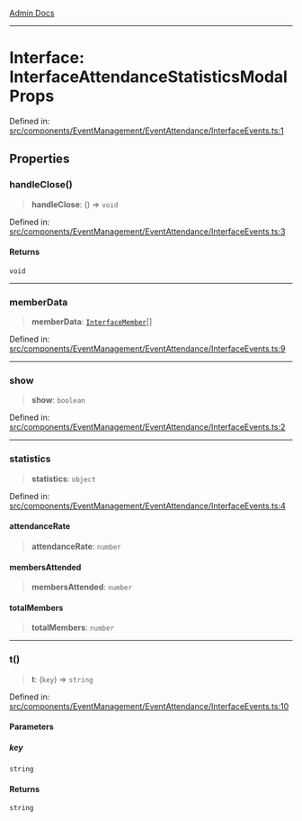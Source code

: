 [Admin Docs](/)

***

# Interface: InterfaceAttendanceStatisticsModalProps

Defined in: [src/components/EventManagement/EventAttendance/InterfaceEvents.ts:1](https://github.com/gautam-divyanshu/talawa-admin/blob/69cd9f147d3701d1db7821366b2c564d1fb49f77/src/components/EventManagement/EventAttendance/InterfaceEvents.ts#L1)

## Properties

### handleClose()

> **handleClose**: () => `void`

Defined in: [src/components/EventManagement/EventAttendance/InterfaceEvents.ts:3](https://github.com/gautam-divyanshu/talawa-admin/blob/69cd9f147d3701d1db7821366b2c564d1fb49f77/src/components/EventManagement/EventAttendance/InterfaceEvents.ts#L3)

#### Returns

`void`

***

### memberData

> **memberData**: [`InterfaceMember`](InterfaceMember.md)[]

Defined in: [src/components/EventManagement/EventAttendance/InterfaceEvents.ts:9](https://github.com/gautam-divyanshu/talawa-admin/blob/69cd9f147d3701d1db7821366b2c564d1fb49f77/src/components/EventManagement/EventAttendance/InterfaceEvents.ts#L9)

***

### show

> **show**: `boolean`

Defined in: [src/components/EventManagement/EventAttendance/InterfaceEvents.ts:2](https://github.com/gautam-divyanshu/talawa-admin/blob/69cd9f147d3701d1db7821366b2c564d1fb49f77/src/components/EventManagement/EventAttendance/InterfaceEvents.ts#L2)

***

### statistics

> **statistics**: `object`

Defined in: [src/components/EventManagement/EventAttendance/InterfaceEvents.ts:4](https://github.com/gautam-divyanshu/talawa-admin/blob/69cd9f147d3701d1db7821366b2c564d1fb49f77/src/components/EventManagement/EventAttendance/InterfaceEvents.ts#L4)

#### attendanceRate

> **attendanceRate**: `number`

#### membersAttended

> **membersAttended**: `number`

#### totalMembers

> **totalMembers**: `number`

***

### t()

> **t**: (`key`) => `string`

Defined in: [src/components/EventManagement/EventAttendance/InterfaceEvents.ts:10](https://github.com/gautam-divyanshu/talawa-admin/blob/69cd9f147d3701d1db7821366b2c564d1fb49f77/src/components/EventManagement/EventAttendance/InterfaceEvents.ts#L10)

#### Parameters

##### key

`string`

#### Returns

`string`
